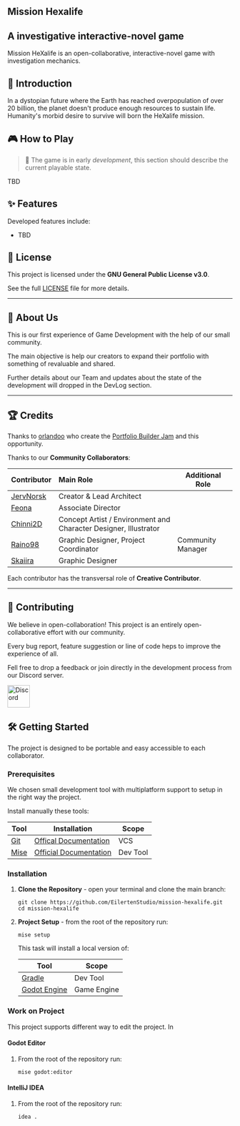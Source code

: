 Mission Hexalife
---

## A investigative interactive-novel game
Mission HeXalife is an open-collaborative, interactive-novel game with investigation mechanics.

## 📖 Introduction
In a dystopian future where the Earth has reached overpopulation of over 20 billion, the planet doesn't produce enough 
resources to sustain life. Humanity's morbid desire to survive will born the HeXalife mission.

## 🎮 How to Play
> 📢
> The game is in early _development_, this section should describe the current playable state.

TBD

## ✨ Features
Developed features include:
- TBD

## 📜 License
This project is licensed under the **GNU General Public License v3.0**.

See the full [LICENSE](./LICENSE) file for more details.

---
## 🪪 About Us
This is our first experience of Game Development with the help of our small community.

The main objective is help our creators to expand their portfolio with something of revaluable and shared.

Further details about our Team and updates about the state of the development will dropped in the DevLog section.

---
## 🏆 Credits
Thanks to [orlandoo](https://orlandoo.itch.io/) who create the [Portfolio Builder Jam](https://orlandoo.itch.io/portfolio-builders-jams) and this opportunity.

Thanks to our **Community Collaborators**:

| Contributor                                     | Main Role                                                        | Additional Role   |
|:------------------------------------------------|:-----------------------------------------------------------------|-------------------|
| [JervNorsk](https://linktr.ee/jervnorsk)        | Creator & Lead Architect                                         |                   |
| [Feona](https://www.twitch.tv/grumpywolverine)  | Associate Director                                               |                   |
| [Chinni2D](https://www.instagram.com/chinni2d/) | Concept Artist / Environment and Character Designer, Illustrator |                   |
| [Raino98](https://linktr.ee/raino98)            | Graphic Designer, Project Coordinator                            | Community Manager |
| [Skaiira](https://skaiira.carrd.co)             | Graphic Designer                                                 |                   |

Each contributor has the transversal role of **Creative Contributor**.

---
## 🤝 Contributing
We believe in open-collaboration! This project is an entirely open-collaborative effort with our community. 

Every bug report, feature suggestion or line of code heps to improve the experience of all.

Fell free to drop a feedback or join directly in the development process from our Discord server.

<a href="https://discord.gg/qq2xXPNPxg" target="_blank">
   <img src="https://images.icon-icons.com/3132/PNG/512/discord_social_network_communication_interaction_message_icon_192260.png"alt="Discord" title="Discord" width="50xp">
</a>


## 🛠️ Getting Started
The project is designed to be portable and easy accessible to each collaborator.

### Prerequisites
We chosen small development tool with multiplatform support to setup in the right way the project.

Install manually these tools:

| Tool                          | Installation                                                                           | Scope    |
|-------------------------------|----------------------------------------------------------------------------------------|----------|
| [Git](https://git-scm.com/)   | [Offical Documentation](https://git-scm.com/book/en/v2/Getting-Started-Installing-Git) | VCS      |
| [Mise](https://mise.jdx.dev/) | [Official Documentation](https://mise.jdx.dev/getting-started.html)                    | Dev Tool |


### Installation

1. **Clone the Repository** - open your terminal and clone the main branch:
    ```shell
    git clone https://github.com/EilertenStudio/mission-hexalife.git
    cd mission-hexalife
    ```
1. **Project Setup** - from the root of the repository run:
    ```shell
    mise setup
    ```
   This task will install a local version of:

   | Tool                                     | Scope       |
   |------------------------------------------|-------------|
   | [Gradle](https://gradle.org/)            | Dev Tool    |
   | [Godot Engine](https://godotengine.org/) | Game Engine |


### Work on Project

This project supports different way to edit the project. In
   
#### Godot Editor
1. From the root of the repository run:
    ```shell
    mise godot:editor
    ```

#### IntelliJ IDEA
1. From the root of the repository run:
   ```shell
   idea .
   ```
